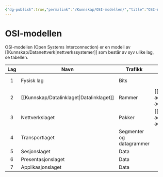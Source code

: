 ```yaml
---
{"dg-publish":true,"permalink":"/Kunnskap/OSI-modellen/","title":"OSI-modellen","tags":["ikt100","nettverk"]}
---
```



# OSI-modellen
OSI-modellen (<abbr>Open Systems Interconnection</abbr>) er en modell av [[Kunnskap/Datanettverk\|nettverkssystemer]] som består av syv ulike lag, se tabellen.

| Lag | Navn               | Trafikk                  | Adressering     | Eksempler                                              |
| :-: | ------------------ | ------------------------ | --------------- | ------------------------------------------------------ |
|  1  | Fysisk lag         | Bits                     |                 | Ethernetkabler, fiberoptiske kabler, trådløse signaler |
|  2  | [[Kunnskap/Datalinklaget\|Datalinklaget]]  | Rammer                   | [[Kunnskap/MAC-adresse\|MAC-adresse]] | Ethernet, Wi-Fi                                        |
|  3  | Nettverkslaget     | Pakker                   | [[Kunnskap/IP-adresse\|IP-adresse]]  | IP-pakker                                              |
|  4  | Transportlaget     | Segmenter og datagrammer |                 | [[_resources/TCP\|TCP]], [[UDP\|UDP]]                                       |
|  5  | Sesjonslaget       | Data                     |                 | Initierer sesjonen med *motparten*                     |
|  6  | Presentasjonslaget | Data                     |                 | Bestemmer formatering                                  |
|  7  | Applikasjonslaget  | Data                     |                 | [[Kunnskap/HTTP\|HTTP]]                                               |
